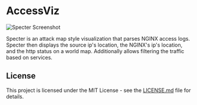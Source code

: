 # AccessViz
![Specter Screenshot](/readmeFiles/SpecterScreenShot.gif)

Specter is an attack map style visualization that parses NGINX access logs. Specter then displays the source ip's location, the NGINX's ip's location, and the http status on a world map. Additionally allows filtering the traffic based on services. 

## License

This project is licensed under the MIT License - see the [LICENSE.md](LICENSE.md) file for details.
